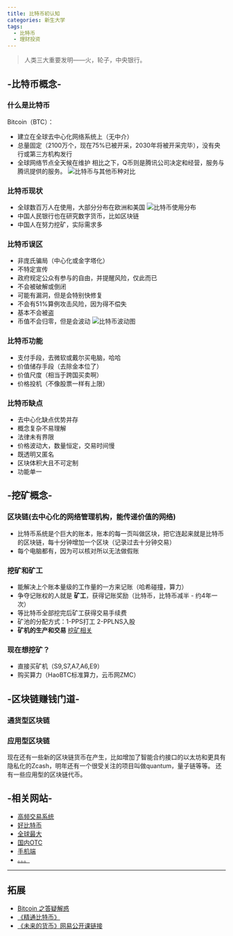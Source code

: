 ```yaml
---
title: 比特币初认知
categories: 新生大学
tags:
  - 比特币
  - 理财投资
---
```

<blockquote class="blockquote-center">人类三大重要发明——火，轮子，中央银行。</blockquote>

<!--more-->

## -比特币概念-

### 什么是比特币
Bitcoin（BTC）：
 - 建立在全球去中心化网络系统上（无中介）
 - 总量固定（2100万个，现在75%已被开采，2030年将被开采完毕），没有央行或第三方机构发行
 - 全球网络节点全天候在维护
相比之下，Q币则是腾讯公司决定和经营，服务与腾讯提供的服务。
![比特币与其他币种对比](http://ogudt6aal.bkt.clouddn.com/image/bitcoin1.jpeg "比特币与其他币种对比")

### 比特币现状
- 全球数百万人在使用，大部分分布在欧洲和美国
![比特币使用分布](http://ogudt6aal.bkt.clouddn.com/image/bitcoin2.jpeg "比特币使用分布")
- 中国人民银行也在研究数字货币，比如区块链
- 中国人在努力挖矿，实际需求多

### 比特币误区
- 非庞氏骗局（中心化或金字塔化）
- 不特定宣传
- 政府规定公众有参与的自由，并提醒风险，仅此而已
- 不会被破解或倒闭
- 可能有漏洞，但是会特别快修复
- 不会有51%算例攻击风险，因为得不偿失
- 基本不会被盗
- 币值不会归零，但是会波动
![比特币波动图](http://ogudt6aal.bkt.clouddn.com/image/bitcoin3.jpeg "比特币波动图")

### 比特币功能
- 支付手段，去微软或戴尔买电脑，哈哈
- 价值储存手段（去除金本位了）
- 价值尺度（相当于跨国买卖啊）
- 价格投机（不像股票一样有上限）

### 比特币缺点
- 去中心化缺点优势并存
- 概念复杂不易理解
- 法律未有界限
- 价格波动大，数量恒定，交易时间慢
- 既透明又匿名
- 区块体积大且不可定制
- 功能单一

## -挖矿概念-

### 区块链(去中心化的网络管理机构，能传递价值的网络)
- 比特币系统是个巨大的账本，账本的每一页叫做区块，把它连起来就是比特币的区块链，每十分钟增加一个区块（记录过去十分钟交易）
- 每个电脑都有，因为可以核对所以无法做假账

### 挖矿和矿工
- 能解决上个账本量级的工作量的一方来记账（哈希碰撞，算力）
- 争夺记账权的人就是 **矿工**，获得记账奖励（比特币，比特币减半 - 约4年一次）
- 等比特币全部挖完后矿工获得交易手续费
- 矿池的分配方式：1-PPS打工 2-PPLNS入股
- **矿机的生产和交易** [挖矿相关](http://miner.tools/tools "挖矿")  

### 现在想挖矿？
- 直接买矿机（S9,S7,A7,A6,E9）
- 购买算力（HaoBTC标准算力，云币网ZMC）

## -区块链赚钱门道-

### 通货型区块链

### 应用型区块链

现在还有一些新的区块链货币在产生，比如增加了智能合约接口的以太坊和更具有隐私化的Zcash，明年还有一个很受关注的项目叫做quantum，量子链等等。
还有一些应用型的区块链代币。

## -相关网站-
- [高频交易系统](https://www.zhihu.com/question/19839828 "高频交易系统")
- [好比特币](https://haobtc.com/ "好比特币")
- [全球最大](https://localbitcoins.com/ "全球最大")
- [国内OTC](http://renrenbit.com/ "国内OTC")
- [手机端](http://bitkan.com/ "手机端")
- [。。。](http://bitpie.com/ "。。。")

---

## 拓展
- [Bitcoin 之答疑解惑](https://knewone.com/things/bitcoin/reviews/515c27637373c2c23b00000d "李笑来Bitcoin 之答疑解惑")
- [《精通比特币》](http://zhibimo.com/read/wang-miao/mastering-bitcoin/index.html "《精通比特币》")
- [《未来的货币》网易公开课链接](http://open.163.com/movie/2017/6/A/Q/MCIGC7GN9_MCIGEVOAQ.html "《未来的货币》网易公开课链接")

